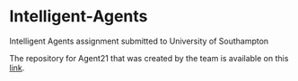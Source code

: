 # Intelligent-Agents
Intelligent Agents assignment submitted to University of Southampton

The repository for Agent21 that was created by the team is available on this [link](https://github.com/keniel123/Comp6203-Intelligent-Agents.git).
